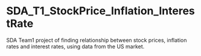 # SDA_T1_StockPrice_Inflation_InterestRate
SDA Team1 project of finding relationship between stock prices, inflation rates and interest rates, using data from the US market.
